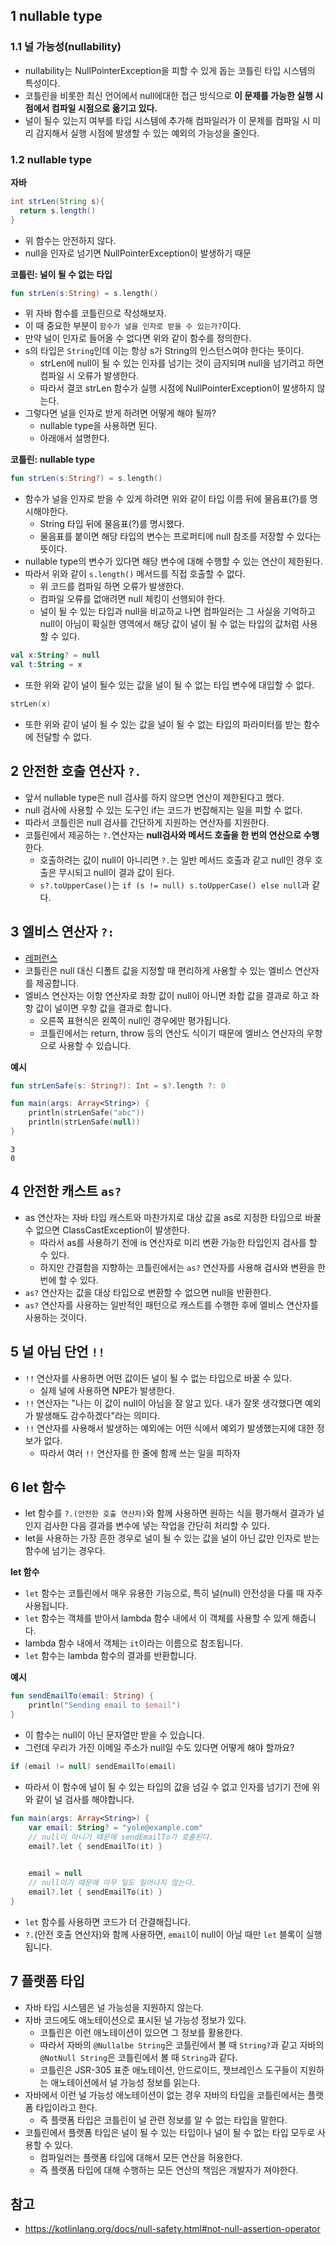 ## 1 nullable type

### 1.1 널 가능성(nullability)

- nullability는 NullPointerException을 피할 수 있게 돕는 코틀린 타입 시스템의 특성이다.
- 코틀린을 비롯한 최신 언어에서 null에대한 접근 방식으로 **이 문제를 가능한 실행 시점에서 컴파일 시점으로 옮기고 있다.**
- 널이 될수 있는지 여부를 타입 시스템에 추가해 컴파일러가 이 문제를 컴파일 시 미리 감지해서 실행 시점에 발생할 수 있는 예외의 가능성을 줄인다.

### 1.2  nullable type

**자바**

```java
int strLen(String s){
  return s.length()
}
```

- 위 함수는 안전하지 않다.
- null을 인자로 넘기면 NullPointerException이 발생하기 때문

**코틀린: 널이 될 수 없는 타입**

```kotlin
fun strLen(s:String) = s.length()
```

- 위 자바 함수를 코틀린으로 작성해보자.
- 이 때 중요한 부분이 `함수가 널을 인자로 받을 수 있는가?`이다.
- 만약 널이 인자로 들어올 수 없다면 위와 같이 함수를 정의한다.
- s의 타입은 `String`인데 이는 항상 s가 String의 인스턴스여야 한다는 뜻이다.
	- strLen에 null이 될 수 있는 인자를 넘기는 것이 금지되며 null을 넘기려고 하면 컴파일 시 오류가 발생한다.
	- 따라서 결코 strLen 함수가 실행 시점에 NullPointerException이 발생하지 않는다.
- 그렇다면 널을 인자로 받게 하려면 어떻게 해야 될까?
	- nullable type을 사용하면 된다.
	- 아래애서 설명한다.

**코틀린: nullable type**

```kotlin
fun strLen(s:String?) = s.length()
```

- 함수가 널을 인자로 받을 수 있게 하려면 위와 같이 타입 이름 뒤에 물음표(?)를 명시해야한다.
	- String 타입 뒤에 물음표(?)를 명시했다.
	- 물음표를 붙이면 해당 타입의 변수는 프로퍼티에 null 참조를 저장할 수 있다는 뜻이다.
- nullable type의 변수가 있다면 해당 변수에 대해 수행할 수 있는 연산이 제한된다.
- 따라서 위와 같이 `s.length()` 메서드를 직접 호출할 수 없다.
	- 위 코드를 컴파일 하면 오류가 발생한다.
	- 컴파일 오류를 없애려면 null 체킹이 선행되야 한다.
	- 널이 될 수 있는 타입과 null을 비교하교 나면 컴파일러는 그 사실을 기억하고 null이 아님이 확실한 영역에서 해당 값이 널이 될 수 없는 타입의 값처럼 사용할 수 있다.

```kotlin
val x:String? = null
val t:String = x
```

- 또한 위와 같이 널이 될수 있는 값을 널이 될 수 없는 타입 변수에 대입할 수 없다.

```kotlin
strLen(x)
```

- 또한 위와 같이 널이 될 수 있는 값을 널이 될 수 없는 타입의 파라미터를 받는 함수에 전달할 수 없다.

## 2 안전한 호출 연산자 `?.`

- 앞서 nullable type은 null 검사를 하지 않으면 연산이 제한된다고 했다.
- null 검사에 사용할 수 있는 도구인 if는 코드가 번잡해지는 일을 피할 수 없다.
- 따라서 코틀린은 null 검사를 간단하게 지원하는 연산자를 지원한다.
- 코틀린에서 제공하는 `?.`연산자는 **null검사와 메서드 호출을 한 번의 연산으로 수행**한다.
	- 호출하려는 값이 null이 아니리면 `?.`는 일반 메서드 호출과 같고 null인 경우 호출은 무시되고 null이 결과 값이 된다.
	- `s?.toUpperCase()`는 `if (s != null) s.toUpperCase() else null`과 같다.

## 3 엘비스 연산자 `?:`

- [레퍼런스](https://kotlinlang.org/docs/null-safety.html#elvis-operator)
- 코틀린은 null 대신 디폴트 값을 지정할 때 편리하게 사용할 수 있는 엘비스 연산자를 제공합니다.
- 엘비스 연산자는 이항 연산자로 좌항 값이 null이 아니면 좌합 값을 결과로 하고 좌항 값이 널이면 우항 값을 결과로 합니다.
  - 오른쪽 표현식은 왼쪽이 null인 경우에만 평가됩니다.
  - 코틀린에서는 return, throw 등의 연산도 식이기 때문에 엘비스 연산자의 우항으로 사용할 수 있습니다.

**예시**

```kotlin
fun strLenSafe(s: String?): Int = s?.length ?: 0

fun main(args: Array<String>) {
    println(strLenSafe("abc"))
    println(strLenSafe(null))
}
```

```
3
0
```

## 4 안전한 캐스트 `as?`

- as 연산자는 자바 타입 캐스트와 마찬가지로 대상 값을 as로 지정한 타입으로 바꿀 수 없으면 ClassCastException이 발생한다.
	- 따라서 as를 사용하기 전에 is 연산자로 미리 변환 가능한 타입인지 검사를 할 수 있다.
	- 하지만 간결함을 지향하는 코틀린에서는 `as?` 연산자를 사용해 검사와 변환을 한번에 할 수 있다.
- `as?` 연산자는 값을 대상 타입으로 변환할 수 없으면 null을 반환한다.
- `as?` 연산자를 사용하는 일반적인 패턴으로 캐스트를 수행한 후에 엘비스 연산자를 사용하는 것이다.

## 5 널 아님 단언 `!!`

- `!!` 연산자를 사용하면 어떤 값이든 널이 될 수 없는 타입으로 바꿀 수 있다.
	- 실제 널에 사용하면 NPE가 발생한다.
- `!!` 연산자는 "나는 이 값이 null이 아님을 잘 알고 있다. 내가 잘못 생각했다면 예외가 발생해도 감수하겠다"라는 의미다.
- `!!` 연산자를 사용해서 발생하는 예외에는 어떤 식에서 예외가 발생했는지에 대한 정보가 없다.
	- 따라서 여러 `!!` 연산자를 한 줄에 함께 쓰는 일을 피하자

## 6 let 함수

- let 함수를 `?.(안전한 호출 연산자)`와 함께 사용하면 원하는 식을 평가해서 결과가 널인지 검사한 다음 결과를 변수에 넣는 작업을 간단히 처리할 수 있다.
- let을 사용하는 가장 흔한 경우로 널이 될 수 있는 값을 널이 아닌 값만 인자로 받는 함수에 넘기는 경우다.

**let 함수**

- `let` 함수는 코틀린에서 매우 유용한 기능으로, 특히 널(null) 안전성을 다룰 때 자주 사용됩니다.
- `let` 함수는 객체를 받아서 lambda 함수 내에서 이 객체를 사용할 수 있게 해줍니다.
- lambda 함수 내에서 객체는 `it`이라는 이름으로 참조됩니다.
- `let` 함수는 lambda 함수의 결과를 반환합니다.

**예시**

```kotlin
fun sendEmailTo(email: String) {
    println("Sending email to $email")
}
```

- 이 함수는 null이 아닌 문자열만 받을 수 있습니다.
- 그런데 우리가 가진 이메일 주소가 null일 수도 있다면 어떻게 해야 할까요?

```kotlin
if (email != null) sendEmailTo(email)
```

- 따라서 이 함수에 널이 될 수 있는 타입의 값을 넘길 수 없고 인자를 넘기기 전에 위와 같이 널 검사를 해야합니다.

```kotlin
fun main(args: Array<String>) {
    var email: String? = "yole@example.com"
	// null이 아니기 때문에 sendEmailTo가 호출된다.
    email?.let { sendEmailTo(it) } 

	
    email = null
    // null이기 때문에 아무 일도 일어나지 않는다.
    email?.let { sendEmailTo(it) } 
}
```

- `let` 함수를 사용하면 코드가 더 간결해집니다.
- `?.`(안전 호출 연산자)와 함께 사용하면, `email`이 null이 아닐 때만 `let` 블록이 실행됩니다.

## 7 플랫폼 타입

- 자바 타입 시스템은 널 가능성을 지원하지 않는다.
- 자바 코드에도 애노테이션으로 표시된 널 가능성 정보가 있다.
	- 코틀린은 이런 애노테이션이 있으면 그 정보를 활용한다.
	- 따라서 자바의 `@Nullalbe String`은 코틀린에서 볼 때 `String?`과 같고 자바의 `@NotNull String`은 코틀린에서 볼 때 `String`과 같다.
	- 코틀린은 JSR-305 표준 애노테이션, 안드로이드, 젯브레인스 도구들이 지원하는 애노테이션에서 널 가능성 정보를 읽는다.
- 자바에서 이런 널 가능성 애노테이션이 없는 경우 자바의 타입을 코틀린에서는 플랫폼 타입이라고 한다.
	- 즉 플랫폼 타입은 코틀린이 널 관련 정보를 알 수 없는 타입을 말한다.
- 코틀린에서 플랫폼 타입은 널이 될 수 있는 타입이나 널이 될 수 없는 타입 모두로 사용할 수 있다.
	- 컴파일러는 플랫폼 타입에 대해서 모든 연산을 허용한다.
	- 즉 플랫폼 타입에 대해 수행하는 모든 연산의 책임은 개발자가 져야한다.

## 참고

- https://kotlinlang.org/docs/null-safety.html#not-null-assertion-operator